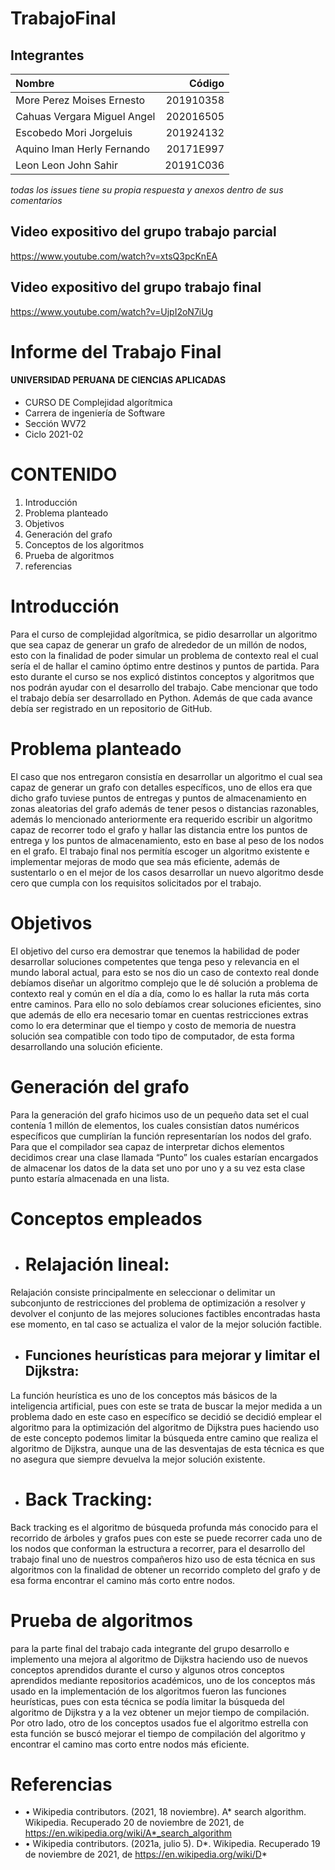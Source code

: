 # TrabajoFinal
## Integrantes
| Nombre     | Código | 
| :---        |    ----:   |       
|  More Perez Moises Ernesto      | 201910358 | 
| Cahuas Vergara Miguel Angel   | 202016505 | 
| Escobedo Mori Jorgeluis| 201924132 |
| Aquino Iman Herly Fernando| 20171E997 |
| Leon Leon John Sahir| 20191C036 |

*todas los issues tiene su propia respuesta y anexos dentro de sus comentarios*
## Video expositivo del grupo trabajo  parcial
https://www.youtube.com/watch?v=xtsQ3pcKnEA

## Video expositivo del grupo trabajo  final
https://www.youtube.com/watch?v=UjpI2oN7iUg

# Informe del Trabajo Final

#### UNIVERSIDAD PERUANA DE CIENCIAS APLICADAS

- CURSO DE Complejidad algorítmica
- Carrera de ingeniería de Software
- Sección WV72
- Ciclo 2021-02

# CONTENIDO
1.	Introducción
2.	Problema planteado
3.	Objetivos
4.	Generación del grafo
5.	Conceptos de los algoritmos
6.	Prueba de algoritmos
7.	referencias

# Introducción
Para el curso de complejidad algorítmica, se pidio desarrollar un algoritmo que sea capaz de generar un grafo de alrededor de un millón de nodos, esto con la finalidad de poder simular un problema de contexto real el cual sería el de hallar el camino óptimo entre destinos y puntos de partida. Para esto durante el curso se nos explicó distintos conceptos y algoritmos que nos podrán ayudar con el desarrollo del trabajo. Cabe mencionar que todo el trabajo debía ser desarrollado en Python. Además de que cada avance debía ser registrado en un repositorio de GitHub.

# Problema planteado
El caso que nos entregaron consistía en desarrollar un algoritmo el cual sea capaz de generar un grafo con detalles específicos, uno de ellos era que dicho grafo tuviese puntos de entregas y puntos de almacenamiento en zonas aleatorias del grafo además de tener pesos o distancias razonables, además lo mencionado anteriormente era requerido escribir un algoritmo capaz de recorrer todo el grafo y hallar las distancia entre los puntos de entrega y los puntos de almacenamiento, esto en base al peso de los nodos en el grafo.  El trabajo final nos permitía escoger un algoritmo existente e implementar mejoras de modo que sea más eficiente, además de sustentarlo o en el mejor de los casos desarrollar un nuevo algoritmo desde cero que cumpla con los requisitos solicitados por el trabajo.

# Objetivos
El objetivo del curso era demostrar que tenemos la habilidad de poder desarrollar soluciones competentes que tenga peso y relevancia en el mundo laboral actual, para esto se nos dio un caso de contexto real donde debíamos diseñar un algoritmo complejo que le dé solución a problema de contexto real y común en el día a día, como lo es hallar la ruta más corta entre caminos. Para ello no solo debíamos crear soluciones eficientes, sino que además de ello era necesario tomar en cuentas restricciones extras como lo era determinar que el tiempo y costo de memoria de nuestra solución sea compatible con todo tipo de computador, de esta forma desarrollando una solución eficiente. 

# Generación del grafo
Para la generación del grafo hicimos uso de un pequeño data set el cual contenía 1 millón de elementos, los cuales consistían datos numéricos específicos que cumplirían la función representarían los nodos del grafo. Para que el compilador sea capaz de interpretar dichos elementos decidimos crear una clase llamada “Punto” los cuales estarían encargados de almacenar los datos de la data set uno por uno y a su vez esta clase punto estaría almacenada en una lista. 

# Conceptos empleados
- # Relajación lineal:  
Relajación consiste principalmente en seleccionar o delimitar un subconjunto de restricciones del problema de optimización a resolver y devolver el conjunto de las mejores soluciones factibles encontradas hasta ese momento, en tal caso se actualiza el valor de la mejor solución factible.

- ## Funciones heurísticas para mejorar y limitar el Dijkstra:
La función heurística es uno de los conceptos más básicos de la inteligencia artificial, pues con este se trata de buscar la mejor medida a un problema dado en este caso en específico se decidió se decidió emplear el algoritmo para la optimización del algoritmo de Dijkstra pues haciendo uso de este concepto podemos limitar la búsqueda entre camino que realiza el algoritmo de Dijkstra, aunque una de las desventajas de esta técnica es que no asegura que siempre devuelva la mejor solución existente. 
 
- # Back Tracking:
Back tracking es el algoritmo de búsqueda profunda más conocido para el recorrido de árboles y grafos pues con este se puede recorrer cada uno de los nodos que conforman la estructura a recorrer, para el desarrollo del trabajo final uno de nuestros compañeros hizo uso de esta técnica en sus algoritmos con la finalidad de obtener un recorrido completo del grafo y de esa forma encontrar el camino más corto entre nodos. 


# Prueba de algoritmos
para la parte final del trabajo cada integrante del grupo desarrollo e implemento una mejora al algoritmo de Dijkstra haciendo uso de nuevos conceptos aprendidos durante el curso y algunos otros conceptos aprendidos mediante repositorios académicos, uno de los conceptos más usado en la implementación de los algoritmos fueron las funciones heurísticas, pues con esta técnica se podía limitar la búsqueda del algoritmo de Dijkstra y a la vez obtener un mejor tiempo de compilación. Por otro lado, otro de los conceptos usados fue el algoritmo estrella con esta función se buscó mejorar el tiempo de compilación del algoritmo y encontrar el camino mas corto entre nodos más eficiente.

# Referencias
- •	Wikipedia contributors. (2021, 18 noviembre). A* search algorithm. Wikipedia.
 Recuperado 20 de noviembre de 2021, de https://en.wikipedia.org/wiki/A*_search_algorithm
- •	Wikipedia contributors. (2021a, julio 5). D*. Wikipedia. Recuperado 19 de noviembre de 2021, de https://en.wikipedia.org/wiki/D*
